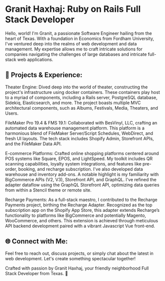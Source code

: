 # Granit Haxhaj: Ruby on Rails Full Stack Developer

Hello, world! I'm Granit, a passionate Software Engineer hailing from the heart of Texas. With a foundation in Economics from Fordham University, I've ventured deep into the realms of web development and data management. My expertise allows me to craft intricate solutions for companies navigating the challenges of large databases and intricate full-stack web applications.

## 🚀 Projects & Experience:
Theater Engine:
Dived deep into the world of theater, constructing the project's infrastructure using docker containers. These containers play host to a myriad of components, including a Rails server, PostgreSQL database, Sidekiq, Elasticsearch, and more. The project boasts multiple MVC architectural components, such as Albums, Festivals, Media, Theaters, and Users.

FileMaker Pro 19.4 & FMS 19.1:
Collaborated with BesVinyl, LLC, crafting an automated data warehouse management platform. This platform is a harmonious blend of FileMaker Server/Script Schedules, WebDirect, and fresh UI layouts. The tech stack includes Shopify Admin, Storefront APIs, and the FileMaker Data API.

E-commerce Platforms:
Crafted online shopping platforms centered around POS systems like Square, EPOS, and LightSpeed. My toolkit includes QR scanning capabilities, loyalty system integrations, and features like pre-order, booking, and recharge subscription. I've also developed data warehouse and inventory add-ons. A notable highlight is my familiarity with BigCommerce APIs (V2, V3), Storefront API, and GraphQL. I've refined the adapter dataflow using the GraphQL Storefront API, optimizing data queries from within a Stencil theme or remote site.

Recharge Payments:
As a full-stack maestro, I contributed to the Recharge Payments project, birthing the Recharge Adapter. Recognized as the top subscription app on the Shopify App Store, this adapter extends Recharge’s functionality to platforms like BigCommerce and potentially Magento, WooCommerce, and others. This extension is achieved through meticulous API backend development paired with a vibrant Javascript Vue front-end.

## 🌐 Connect with Me:
Feel free to reach out, discuss projects, or simply chat about the latest in web development. Let's create something spectacular together!

Crafted with passion by Granit Haxhaj, your friendly neighborhood Full Stack Developer from Texas. 🌟
